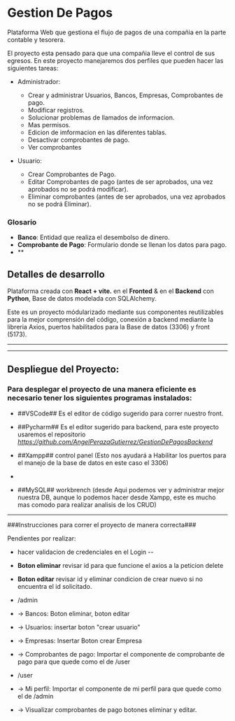 # Gestion De Pagos
Plataforma Web que gestiona el flujo de pagos de una compañia en la parte contable y tesorera.

El proyecto esta pensado para que una compañia lleve el control de sus egresos.
En este proyecto manejaremos dos perfiles que pueden hacer las siguientes tareas:

- Administrador: 
  - Crear y administrar Usuarios, Bancos, Empresas, Comprobantes de pago.
  - Modificar registros.
  - Solucionar problemas de llamados de informacion.
  - Mas permisos.
  - Edicion de imformacion en las diferentes tablas.
  - Desactivar comprobantes de pago.
  - Ver comprobantes

- Usuario: 
  - Crear Comprobantes de Pago.
  - Editar Comprobantes de pago (antes de ser aprobados, una vez aprobados no se podrá modificar).
  - Eliminar comprobantes (antes de ser aprobados, una vez aprobados no se podrá Eliminar).

  

### Glosario ##

- **Banco**: Entidad que realiza el desembolso de dinero.
- **Comprobante de Pago**: Formulario donde se llenan los datos para pago.
- ** 



## Detalles de desarrollo ##

Plataforma creada con 
**React + vite.** en el **Fronted** & en el **Backend** con **Python**, Base de datos modelada con SQLAlchemy.

Este es un proyecto módularizado mediante sus componentes reutilizables para la mejor comprensión del código, conexión a backend mediante la libreria Axios, puertos habilitados para la Base de datos (3306) y front (5173).

-----------------------------------------------------------------------------------------------

------------------------------------------------------------------------------------------------
## Despliegue del Proyecto:

### Para desplegar el proyecto de una manera eficiente es necesario tener los siguientes programas instalados:
- ##VSCode## Es el editor de código sugerido para correr nuestro front.

- ##Pycharm## Es el editor sugerido para backend, para este proyecto usaremos el repositorio *https://github.com/AngelPerazaGutierrez/GestionDePagosBackend* 

- ##Xampp## control panel (Esto nos ayudará a Habilitar los puertos para el manejo de la base de datos en este caso el 3306)
- 
- ##MySQL## workbrench (desde Aqui podemos ver y administrar mejor nuestra DB, aunque lo podemos hacer desde Xampp, este es mucho mas comodo para realizar analisis de los CRUD)

--------------------------------------------------------------------------

###Instrucciones para correr el proyecto de manera correcta###
  










Pendientes por realizar:

- hacer validacion de credenciales en el Login --
- **Boton eliminar** revisar id para que funcione el axios a la peticion delete
- **Boton editar** revisar id y eliminar condicion de crear nuevo si no encuentra el id solicitado.

- /admin
- -> Bancos: Boton eliminar, boton editar
- -> Usuarios: insertar boton "crear usuario"
- -> Empresas: Insertar Boton crear Empresa
- -> Comprobantes de pago: Importar el componente de comprobante de pago para que quede como el de /user

- /user
- -> Mi perfil: Importar el componente de mi perfil para que quede como el de /admin
- -> Visualizar comprobantes de pago botones eliminar y editar.










